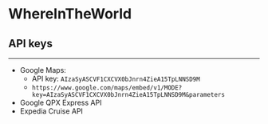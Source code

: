 # WhereInTheWorld

## API keys ##
-----------
* Google Maps:
  * API key: `AIzaSyASCVF1CXCVX0bJnrn4ZieA15TpLNNSD9M`
  * `https://www.google.com/maps/embed/v1/MODE?key=AIzaSyASCVF1CXCVX0bJnrn4ZieA15TpLNNSD9M&parameters`
* Google QPX Express API
* Expedia Cruise API